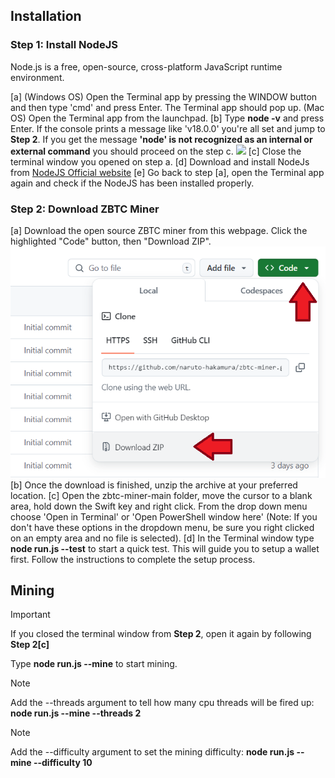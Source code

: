 ## Installation

### Step 1: Install NodeJS

Node.js is a free, open-source, cross-platform JavaScript runtime environment.

[a] (Windows OS) Open the Terminal app by pressing the WINDOW button and then type 'cmd' and press Enter. The Terminal app should pop up.
   (Mac OS) Open the Terminal app from the launchpad.
[b] Type **node -v** and press Enter. If the console prints a message like 'v18.0.0' you're all set and jump to **Step 2**. If you get the message **'node' is not recognized as an internal or external command** you should proceed on the step c.
![](/howto/howto_nodev.png)
[c] Close the terminal window you opened on step a.
[d] Download and install NodeJs from [NodeJS Official website](https://nodejs.org/en/download/prebuilt-installer)
[e] Go back to step [a], open the Terminal app again and check if the NodeJS has been installed properly.


### Step 2: Download ZBTC Miner

[a] Download the open source ZBTC miner from this webpage. Click the highlighted "Code" button, then "Download ZIP".
![](/howto/howto_download.png)
[b] Once the download is finished, unzip the archive at your preferred location.
[c] Open the zbtc-miner-main folder, move the cursor to a blank area, hold down the Swift key and right click. From the drop down menu choose 'Open in Terminal' or 'Open PowerShell window here' (Note: If you don't have these options in the dropdown menu, be sure you right clicked on an empty area and no file is selected).
[d] In the Terminal window type **node run.js --test** to start a quick test. This will guide you to setup a wallet first. Follow the instructions to complete the setup process.


## Mining

> [!IMPORTANT]
> If you closed the terminal window from **Step 2**, open it again by following **Step 2[c]**

Type **node run.js --mine** to start mining.

> [!NOTE]
> Add the --threads argument to tell how many cpu threads will be fired up: **node run.js --mine --threads 2**

> [!NOTE]
> Add the --difficulty argument to set the mining difficulty: **node run.js --mine --difficulty 10**